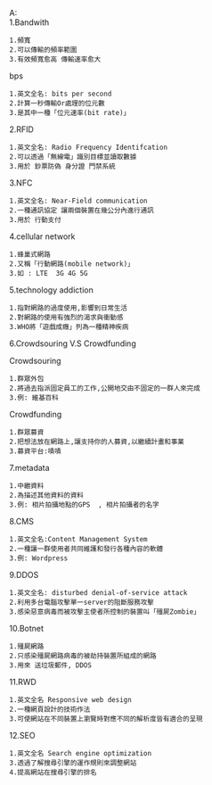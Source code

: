 A:  
1.Bandwith
```
1.頻寬
2.可以傳輸的頻率範圍
3.有效頻寬愈高 傳輸速率愈大 
```  
bps  
```
1.英文全名: bits per second
2.計算一秒傳輸Or處理的位元數
3.是其中一種「位元速率(bit rate)」
```
2.RFID
```
1.英文全名: Radio Frequency Identifcation
2.可以透過「無線電」識別目標並讀取數據
3.用於 鈔票防偽 身分證 門禁系統
```
3.NFC
```
1.英文全名: Near-Field communication
2.一種通訊協定 讓兩個裝置在幾公分內進行通訊
3.用於 行動支付
```
4.cellular network
```
1.蜂巢式網路 
2.又稱「行動網路(mobile network)」
3.如 : LTE  3G 4G 5G
```
5.technology addiction
```
1.指對網路的過度使用,影響到日常生活
2.對網路的使用有強烈的渴求與衝動感
3.WHO將「遊戲成癮」列為一種精神疾病
```
6.Crowdsouring   V.S   Crowdfunding      
  
Crowdsouring   
```
1.群眾外包
2.將過去指派固定員工的工作,公開地交由不固定的一群人來完成
3.例: 維基百科 
```
Crowdfunding  
```
1.群眾募資
2.把想法放在網路上,讓支持你的人募資,以繼續計畫和事業
3.募資平台:嘖嘖
```
7.metadata
```
1.中繼資料
2.為描述其他資料的資料
3.例: 相片拍攝地點的GPS  , 相片拍攝者的名字
```
8.CMS
```
1.英文全名:Content Management System
2.一種讓一群使用者共同維護和發行各種內容的軟體 
3.例: Wordpress 
```
9.DDOS
```
1.英文全名: disturbed denial-of-service attack
2.利用多台電腦攻擊單一server的阻斷服務攻擊
3.感染惡意病毒而被攻擊主使者所控制的裝置叫「殭屍Zombie」
```
10.Botnet
```
1.殭屍網路
2.只感染殭屍網路病毒的被劫持裝置所組成的網路
3.用來 送垃圾郵件, DDOS
```
11.RWD
```
1.英文全名 Responsive web design
2.一種網頁設計的技術作法
3.可使網站在不同裝置上瀏覽時對應不同的解析度皆有適合的呈現
```
12.SEO
```
1.英文全名 Search engine optimization
3.透過了解搜尋引擎的運作規則來調整網站
4.提高網站在搜尋引擎的排名
```
